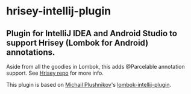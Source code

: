 hrisey-intellij-plugin
======================

## Plugin for IntelliJ IDEA and Android Studio to support Hrisey (Lombok for Android) annotations. ##

Aside from all the goodies in Lombok, this adds @Parcelable annotation support. See [Hrisey repo](https://github.com/mg6maciej/hrisey) for more info.

This plugin is based on [Michail Plushnikov](https://github.com/mplushnikov)'s [lombok-intellij-plugin](https://github.com/mplushnikov/lombok-intellij-plugin).
